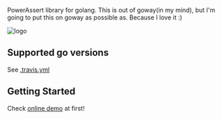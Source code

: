 PowerAssert library for golang. This is out of goway(in my mind), but I'm going to put this on goway as possible as. Because I love it :)

![logo](http://toqoz.net/art/images/gopwt.svg)

## Supported go versions

See [.travis.yml](/.travis.yml)

## Getting Started

Check [online demo](http://gopwt.toqoz.net) at first!

